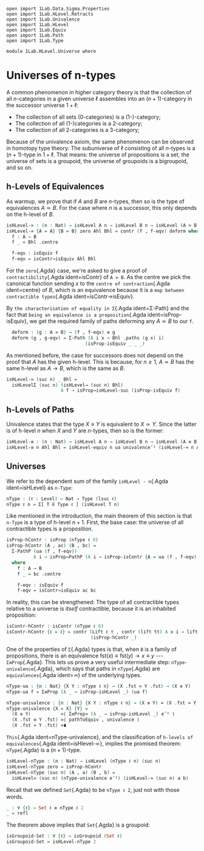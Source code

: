 ```
open import 1Lab.Data.Sigma.Properties
open import 1Lab.HLevel.Retracts
open import 1Lab.Univalence
open import 1Lab.HLevel
open import 1Lab.Equiv
open import 1Lab.Path
open import 1Lab.Type

module 1Lab.HLevel.Universe where
```

<!--
```
private variable
  ℓ : Level
  A B C : Type ℓ
```
-->

# Universes of n-types

A common phenomenon in higher category theory is that the collection of
all $n$-categories in a given universe $\ell$ assembles into an
$(n+1)$-category in the successor universe $1+\ell$:

* The collection of all sets (0-categories) is a (1-)-category;
* The collection of all (1-)categories is a 2-category;
* The collection of all 2-categories is a 3-category;

Because of the univalence axiom, the same phenomenon can be observed in
homotopy type theory: The subuniverse of $\ell$ consisting of all
$n$-types is a $(n+1)$-type in $1+\ell$. That means: the universe of
propositions is a set, the universe of sets is a groupoid, the universe
of groupoids is a bigroupoid, and so on.

## h-Levels of Equivalences

As warmup, we prove that if $A$ and $B$ are $n$-types, then so is the
type of equivalences $A \simeq B$. For the case where $n$ is a
successor, this only depends on the h-level of $B$.

```agda
isHLevel-≃ : (n : Nat) → isHLevel A n → isHLevel B n → isHLevel (A ≃ B) n
isHLevel-≃ {A = A} {B = B} zero Ahl Bhl = contr (f , f-eqv) deform where
  f : A → B
  f _ = Bhl .centre

  f-eqv : isEquiv f
  f-eqv = isContr→isEquiv Ahl Bhl
```

For the `zero`{.Agda} case, we're asked to give a proof of
`contractibility`{.Agda ident=isContr} of `A ≃ B`. As the centre we pick
the canonical function sending $x$ to the `centre of contraction`{.Agda
ident=centre} of $B$, which is an equivalence because it is a
`map between contractible types`{.Agda ident=isContr→isEquiv}.

By `the characterisation of equality in Σ`{.Agda ident=Σ-Path} and the
fact that `being an equivalence is a proposition`{.Agda
ident=isProp-isEquiv}, we get the required family of paths deforming any
$A \simeq B$ to our `f`.

```agda
  deform : (g : A ≃ B) → (f , f-eqv) ≡ g
  deform (g , g-eqv) = Σ-Path (λ i x → Bhl .paths (g x) i)
                             (isProp-isEquiv _ _ _)
```

As mentioned before, the case for successors does not depend on the
proof that $A$ has the given h-level. This is because, for $n \ge 1$, $A
\simeq B$ has the same h-level as $A \to B$, which is the same as $B$.

```agda
isHLevel-≃ (suc n) _ Bhl =
  isHLevelΣ (suc n) (isHLevel→ (suc n) Bhl)
                    λ f → isProp→isHLevel-suc (isProp-isEquiv f)
```

## h-Levels of Paths

Univalence states that the type $X ≡ Y$ is equivalent to $X \simeq Y$.
Since the latter is of h-level $n$ when $X$ and $Y$ are $n$-types, then
so is the former:

```agda
isHLevel-≡ : (n : Nat) → isHLevel A n → isHLevel B n → isHLevel (A ≡ B) n
isHLevel-≡ n Ahl Bhl = isHLevel-equiv n ua univalence¯¹ (isHLevel-≃ n Ahl Bhl)
```

## Universes

We refer to the dependent sum of the family `isHLevel - n`{.Agda
ident=isHLevel} as `n-Type`:

```agda
nType : (ℓ : Level) → Nat → Type (lsuc ℓ)
nType ℓ n = Σ[ T ∈ Type ℓ ] (isHLevel T n)
```

Like mentioned in the introduction, the main theorem of this section is
that `n-Type` is a type of h-level $n+1$. First, the base case: the
universe of all contractible types is a proposition.

```agda
isProp-hContr : isProp (nType ℓ 0)
isProp-hContr (A , ac) (B , bc) =
  Σ-PathP (ua (f , f-eqv))
          λ i → isProp→PathP (λ i → isProp-isContr {A = ua (f , f-eqv) i}) ac bc i
  where
    f : A → B
    f _ = bc .centre

    f-eqv : isEquiv f
    f-eqv = isContr→isEquiv ac bc
```

In reality, this can be strengthened: The type of all contractible types
relative to a universe is _itself_ contractible, because it is an
inhabited proposition:

```agda
isContr-hContr : isContr (nType ℓ 0)
isContr-hContr {ℓ = ℓ} = contr (Lift ℓ ⊤ , contr (lift tt) λ x i → lift tt)
                               (isProp-hContr _)
```

One of the properties of `Σ`{.Agda} types is that, when `B` is a family
of propositions, there is an equivalence $\mathrm{fst}(x) \equiv
\mathrm{fst}(y) \to x \equiv y$ --- `Σ≡Prop`{.Agda}. This lets us prove a
very useful intermediate step: `nType-univalence`{.Agda}, which says
that paths in `nType`{.Agda} are `equivalences`{.Agda ident=_≃_} of the
underlying types.

```agda
nType-ua : {n : Nat} {X Y : nType ℓ n} → (X .fst ≃ Y .fst) → (X ≡ Y)
nType-ua f = Σ≡Prop (λ _ → isProp-isHLevel _) (ua f)

nType-univalence : {n : Nat} {X Y : nType ℓ n} → (X ≡ Y) ≃ (X .fst ≃ Y .fst)
nType-univalence {X = X} {Y} =
  (X ≡ Y)           ≃⟨ Σ≡Prop≃ (λ _ → isProp-isHLevel _) e¯¹ ⟩
  (X .fst ≡ Y .fst) ≃⟨ pathToEquiv , univalence ⟩
  (X .fst ≃ Y .fst) ≃∎
```

`This`{.Agda ident=nType-univalence}, and the classification of
`h-levels of equivalences`{.Agda ident=isHlevel-≃}, implies the promised
theorem: `nType`{.Agda} is a $(n+1)$-type.

```agda
isHLevel-nType : (n : Nat) → isHLevel (nType ℓ n) (suc n)
isHLevel-nType zero = isProp-hContr
isHLevel-nType (suc n) (A , a) (B , b) =
  isHLevel≃ (suc n) (nType-univalence e¯¹) (isHLevel-≃ (suc n) a b)
```

Recall that we defined `Set`{.Agda} to be `nType ℓ 2`, just not with
those words.

```agda
_ : ∀ {ℓ} → Set ℓ ≡ nType ℓ 2
_ = refl
```

The theorem above implies that `Set`{.Agda} is a groupoid:

```agda
isGroupoid-Set : ∀ {ℓ} → isGroupoid (Set ℓ)
isGroupoid-Set = isHLevel-nType 2
```